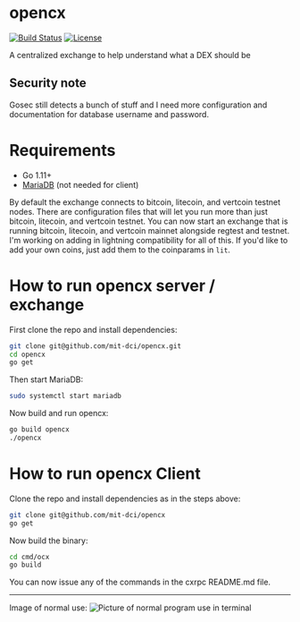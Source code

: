# opencx
[![Build Status](https://travis-ci.com/mit-dci/opencx.svg?branch=master)](https://travis-ci.com/mit-dci/opencx)
[![License](http://img.shields.io/:license-mit-blue.svg?style=flat-square)](http://mit-dci.mit-license.org)


A centralized exchange to help understand what a DEX should be

## Security note
Gosec still detects a bunch of stuff and I need more configuration and documentation for database username and password.

# Requirements
 - Go 1.11+
 - [MariaDB](https://mariadb.org) (not needed for client)

By default the exchange connects to bitcoin, litecoin, and vertcoin testnet nodes.
There are configuration files that will let you run more than just bitcoin, litecoin, and vertcoin testnet.
You can now start an exchange that is running bitcoin, litecoin, and vertcoin mainnet alongside regtest and testnet.
I'm working on adding in lightning compatibility for all of this.
If you'd like to add your own coins, just add them to the coinparams in `lit`.

# How to run opencx server / exchange
First clone the repo and install dependencies:
```sh
git clone git@github.com/mit-dci/opencx.git
cd opencx
go get
```

Then start MariaDB:
```sh
sudo systemctl start mariadb
```

Now build and run opencx:
```sh
go build opencx
./opencx
```

# How to run opencx Client
Clone the repo and install dependencies as in the steps above:
```sh
git clone git@github.com/mit-dci/opencx
go get
```

Now build the binary:
```sh
cd cmd/ocx
go build
```

You can now issue any of the commands in the cxrpc README.md file.

---
Image of normal use:
![Picture of normal program use in terminal](../assets/normaluse.png?raw=true)
